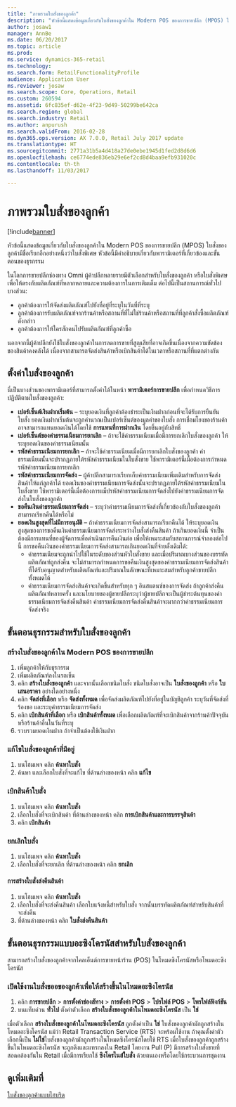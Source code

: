 ```yaml
---
title: "ภาพรวมใบสั่งของลูกค้า"
description: "หัวข้อนี้แสดงข้อมูลเกี่ยวกับใบสั่งของลูกค้าใน Modern POS ของการขายปลีก (MPOS) ใบสั่งของลูกค้ามีชื่อเรียกอีกอย่างหนึ่งว่าใบสั่งพิเศษ หัวข้อนี้มีคำอธิบายเกี่ยวกับพารามิเตอร์ที่เกี่ยวข้องและขั้นตอนของธุรกรรม"
author: josaw1
manager: AnnBe
ms.date: 06/20/2017
ms.topic: article
ms.prod: 
ms.service: dynamics-365-retail
ms.technology: 
ms.search.form: RetailFunctionalityProfile
audience: Application User
ms.reviewer: josaw
ms.search.scope: Core, Operations, Retail
ms.custom: 260594
ms.assetid: 6fc835ef-d62e-4f23-9d49-50299be642ca
ms.search.region: global
ms.search.industry: Retail
ms.author: anpurush
ms.search.validFrom: 2016-02-28
ms.dyn365.ops.version: AX 7.0.0, Retail July 2017 update
ms.translationtype: HT
ms.sourcegitcommit: 2771a31b5a4d418a27de0ebe1945d1fed2d8d6d6
ms.openlocfilehash: ce6774ede836eb29e6ef2cd8d4baa9efb931020c
ms.contentlocale: th-th
ms.lasthandoff: 11/03/2017

---
```


# <a name="customer-orders-overview"></a>ภาพรวมใบสั่งของลูกค้า

[!include[banner](includes/banner.md)]


หัวข้อนี้แสดงข้อมูลเกี่ยวกับใบสั่งของลูกค้าใน Modern POS ของการขายปลีก (MPOS) ใบสั่งของลูกค้ามีชื่อเรียกอีกอย่างหนึ่งว่าใบสั่งพิเศษ หัวข้อนี้มีคำอธิบายเกี่ยวกับพารามิเตอร์ที่เกี่ยวข้องและขั้นตอนของธุรกรรม

ในโลกการขายปลีกช่องทาง Omni ผู้ค้าปลีกหลายรายมีตัวเลือกสำหรับใบสั่งของลูกค้า หรือใบสั่งพิเศษ เพื่อให้ตรงกับผลิตภัณฑ์ที่หลากหลายและความต้องการในการเติมเต็ม ต่อไปนี้เป็นสถานการณ์ทั่วไปบางส่วน:

-   ลูกค้าต้องการให้จัดส่งผลิตภัณฑ์ไปยังที่อยู่ที่ระบุในวันที่ที่ระบุ
-   ลูกค้าต้องการรับผลิตภัณฑ์จากร้านค้าหรือสถานที่ที่ไม่ใช่ร้านค้าหรือสถานที่ที่ลูกค้าสั่งซื้อผลิตภัณฑ์ดังกล่าว
-   ลูกค้าต้องการให้ใครสักคนไปรับผลิตภัณฑ์ที่ลูกค้าซื้อ

นอกจากนี้ผู้ค้าปลีกยังใช้ใบสั่งของลูกค้าในการลดการขายที่สูญเสียที่อาจเกิดขึ้นเนื่องจากความขัดข้องของสินค้าคงคลังได้ เนื่องจากสามารถจัดส่งสินค้าหรือเบิกสินค้าได้ในเวลาหรือสถานที่ที่แตกต่างกัน

## <a name="set-up-customer-orders"></a>ตั้งค่าใบสั่งของลูกค้า
นี่เป็นบางส่วนของพารามิเตอร์ที่สามารถตั้งค่าได้ในหน้า **พารามิเตอร์การขายปลีก** เพื่อกำหนดวิธีการปฏิบัติตามใบสั่งของลูกค้า:

-   **เปอร์เซ็นต์เงินฝากเริ่มต้น** – ระบุยอดเงินที่ลูกค้าต้องชำระเป็นเงินฝากก่อนที่จะได้รับการยืนยันใบสั่ง ยอดเงินฝากเริ่มต้นจะถูกคำนวณเป็นเปอร์เซ็นต์ของมูลค่าของใบสั่ง การเชื่อมโยงของร้านค้าอาจสามารถแทนยอดเงินได้โดยใช้ **การแทนที่การฝากเงิน** โดยขึ้นอยู่กับสิทธิ์
-   **เปอร์เซ็นต์ของค่าธรรมเนียมการยกเลิก** – ถ้าจะใช้ค่าธรรมเนียมเมื่อมีการยกเลิกใบสั่งของลูกค้า ให้ระบุยอดเงินของค่าธรรมเนียมนั้น
-   **รหัสค่าธรรมเนียมการยกเลิก** – ถ้าจะใช้ค่าธรรมเนียมเมื่อมีการยกเลิกใบสั่งของลูกค้า ค่าธรรมเนียมนั้นจะปรากฏภายใต้รหัสค่าธรรมเนียมในใบสั่งขาย ใช้พารามิเตอร์นี้เมื่อต้องการกำหนดรหัสค่าธรรมเนียมการยกเลิก
-   **รหัสค่าธรรมเนียมการจัดส่ง** – ผู้ค้าปลีกสามารถเรียกเก็บค่าธรรมเนียมเพิ่มเติมสำหรับการจัดส่งสินค้าให้แก่ลูกค้าได้ ยอดเงินของค่าธรรมเนียมการจัดส่งนั้นจะปรากฏภายใต้รหัสค่าธรรมเนียมในใบสั่งขาย ใช้พารามิเตอร์นี้เมื่อต้องการแม็ปรหัสค่าธรรมเนียมการจัดส่งไปยังค่าธรรมเนียมการจัดส่งในใบสั่งของลูกค้า
-   **ขอคืนเงินค่าธรรมเนียมการจัดส่ง** – ระบุว่าค่าธรรมเนียมการจัดส่งที่เกี่ยวข้องกับใบสั่งของลูกค้าสามารถเรียกคืนได้หรือไม่
-   **ยอดเงินสูงสุดที่ไม่มีการอนุมัติ** – ถ้าค่าธรรมเนียมการจัดส่งสามารถเรียกคืนได้ ให้ระบุยอดเงินสูงสุดของการขอคืนเงินค่าธรรมเนียมการจัดส่งระหว่างใบสั่งส่งคืนสินค้า ถ้าเกินยอดเงินนี้ จำเป็นต้องมีการแทนที่ของผู้จัดการเพื่อดำเนินการคืนเงินต่อ เพื่อให้เหมาะสมกับสถานการณ์จำลองต่อไปนี้ การขอคืนเงินของค่าธรรมเนียมการจัดส่งสามารถเกินยอดเงินที่จ่ายดั้งเดิมได้:
    -   ค่าธรรมเนียมจะถูกนำไปใช้ในระดับของส่วนหัวใบสั่งขาย และเมื่อปริมาณบางส่วนของบรรทัดผลิตภัณฑ์ถูกส่งคืน จะไม่สามารถกำหนดการขอคืนเงินสูงสุดของค่าธรรมเนียมการจัดส่งสินค้าที่ได้รับอนุญาตสำหรับผลิตภัณฑ์และปริมาณในลักษณะที่เหมาะสมสำหรับลูกค้าขายปลีกทั้งหมดได้
    -   ค่าธรรมเนียมการจัดส่งสินค้าจะเกิดขึ้นสำหรับทุก ๆ อินสแตนซ์ของการจัดส่ง ถ้าลูกค้าส่งคืนผลิตภัณฑ์หลายครั้ง และนโยบายของผู้ขายปลีกระบุว่าผู้ขายปลีกจะเป็นผู้ชำระต้นทุนของค่าธรรมเนียมการจัดส่งคืนสินค้า ค่าธรรมเนียมการจัดส่งคืนสินค้าจะมากกว่าค่าธรรมเนียมการจัดส่งจริง

## <a name="transaction-flow-for-customer-orders"></a>ขั้นตอนธุรกรรมสำหรับใบสั่งของลูกค้า
### <a name="create-a-customer-order-in-retail-modern-pos"></a>สร้างใบสั่งของลูกค้าใน Modern POS ของการขายปลีก

1.  เพิ่มลูกค้าให้กับธุรกรรม
2.  เพิ่มผลิตภัณฑ์ลงในรถเข็น
3.  คลิก **สร้างใบสั่งของลูกค้า** และจากนั้นเลือกชนิดใบสั่ง ชนิดใบสั่งอาจเป็น **ใบสั่งของลูกค้า** หรือ **ใบเสนอราคา** อย่างใดอย่างหนึ่ง
4.  คลิก **จัดส่งที่เลือก** หรือ **จัดส่งทั้งหมด** เพื่อจัดส่งผลิตภัณฑ์ไปยังที่อยู่ในบัญชีลูกค้า ระบุวันที่จัดส่งที่ร้องขอ และระบุค่าธรรมเนียมการจัดส่ง
5.  คลิก **เบิกสินค้าที่เลือก** หรือ **เบิกสินค้าทั้งหมด** เพื่อเลือกผลิตภัณฑ์ที่จะเบิกสินค้าจากร้านค้าปัจจุบันหรือร้านค้าอื่นในวันที่ระบุ
6.  รวบรวมยอดเงินฝาก ถ้าจำเป็นต้องใช้เงินฝาก

### <a name="edit-an-existing-customer-order"></a>แก้ไขใบสั่งของลูกค้าที่มีอยู่

1.  บนโฮมเพจ คลิก **ค้นหาใบสั่ง**
2.  ค้นหา และเลือกใบสั่งที่จะแก้ไข ที่ด้านล่างของหน้า คลิก **แก้ไข**

### <a name="pick-up-an-order"></a>เบิกสินค้าใบสั่ง

1.  บนโฮมเพจ คลิก **ค้นหาใบสั่ง**
2.  เลือกใบสั่งที่จะเบิกสินค้า ที่ด้านล่างของหน้า คลิก **การเบิกสินค้าและการบรรจุสินค้า**
3.  คลิก **เบิกสินค้า**

### <a name="cancel-an-order"></a>ยกเลิกใบสั่ง

1.  บนโฮมเพจ คลิก **ค้นหาใบสั่ง**
2.  เลือกใบสั่งที่จะยกเลิก ที่ด้านล่างของหน้า คลิก **ยกเลิก**

#### <a name="create-a-return-order"></a>การสร้างใบสั่งส่งคืนสินค้า

1.  บนโฮมเพจ คลิก **ค้นหาใบสั่ง**
2.  เลือกใบสั่งที่จะส่งคืนสินค้า เลือกใบแจ้งหนี้สำหรับใบสั่ง จากนั้นบรรทัดผลิตภัณฑ์สำหรับสินค้าที่จะส่งคืน
3.  ที่ด้านล่างของหน้า คลิก **ใบสั่งส่งคืนสินค้า**

## <a name="asynchronous-transaction-flow-for-customer-orders"></a>ขั้นตอนธุรกรรมแบบอะซิงโครนัสสำหรับใบสั่งของลูกค้า
สามารถสร้างใบสั่งของลูกค้าจากไคลเอ็นต์การขายหน้าร้าน (POS) ในโหมดซิงโครนัสหรือโหมดอะซิงโครนัส

### <a name="enable-customer-orders-to-be-created-in-asynchronous-mode"></a>เปิดใช้งานใบสั่งขออของลูกค้าเพื่อให้สร้างขึ้นในโหมดอะซิงโครนัส

1.  คลิก **การขายปลีก** &gt; **การตั้งค่าช่องสัทาง** &gt; **การตั้งค่า POS** &gt; **โปรไฟล์ POS** &gt; **โพรไฟล์ฟังก์ชัน**
2.  บนแท็บด่วน **ทั่วไป** ตั้งค่าตัวเลือก **สร้างใบสั่งของลูกค้าในโหมดอะซิงโครนัส** เป็น **ใช่**

เมื่อตัวเลือก **สร้างใบสั่งของลูกค้าในโหมดอะซิงโครนัส** ถูกตั้งค่าเป็น **ใช่** ใบสั่งของลูกค้ามักถูกสร้างในโหมดอะซิงโครนัส แม้ว่า Retail Transaction Service (RTS) จะพร้อมใช้งาน ถ้าคุณตั้งค่าตัวเลือกนี้เป็น **ไม่ใช่**ใบสั่งของลูกค้ามักถูกสร้างในโหมดซิงโครนัสโดยใช้ RTS เมื่อใบสั่งของลูกค้าถูกสร้างขึ้นในโหมดอะซิงโครนัส จะถูกดึงและแทรกลงใน Retail โดยงาน Pull (P) มีการสร้างใบสั่งขายที่สอดคล้องกันใน Retail เมื่อมีการเรียกใช้ **ซิงโครไนส์ใบสั่ง** ด้วยตนเองหรือโดยใช้กระบวนการชุดงาน

<a name="see-also"></a>ดูเพิ่มเติมที่
--------

[ใบสั่งของลูกค้าแบบไฮบริด](hybrid-customer-orders.md)




